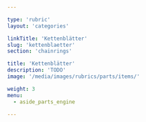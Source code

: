 ```yaml
---

type: 'rubric'
layout: 'categories'

linkTitle: 'Kettenblätter'
slug: 'kettenblaetter'
section: 'chainrings'

title: 'Kettenblätter'
description: 'TODO'
image: '/media/images/rubrics/parts/items/'

weight: 3
menu:
  - aside_parts_engine  

---
```

